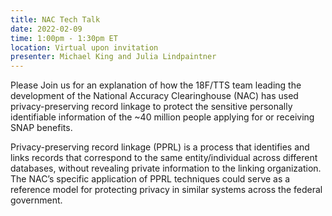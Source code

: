 ```yaml
---
title: NAC Tech Talk
date: 2022-02-09
time: 1:00pm - 1:30pm ET
location: Virtual upon invitation
presenter: Michael King and Julia Lindpaintner
---
```

Please Join us for an explanation of how the 18F/TTS team leading the development of the National Accuracy Clearinghouse (NAC) has used privacy-preserving record linkage to protect the sensitive personally identifiable information of the ~40 million people applying for or receiving SNAP benefits.

Privacy-preserving record linkage (PPRL) is a process that identifies and links records that correspond to the same entity/individual across different databases, without revealing private information to the linking organization. The NAC’s specific application of PPRL techniques could serve as a reference model for protecting privacy in similar systems across the federal government.

